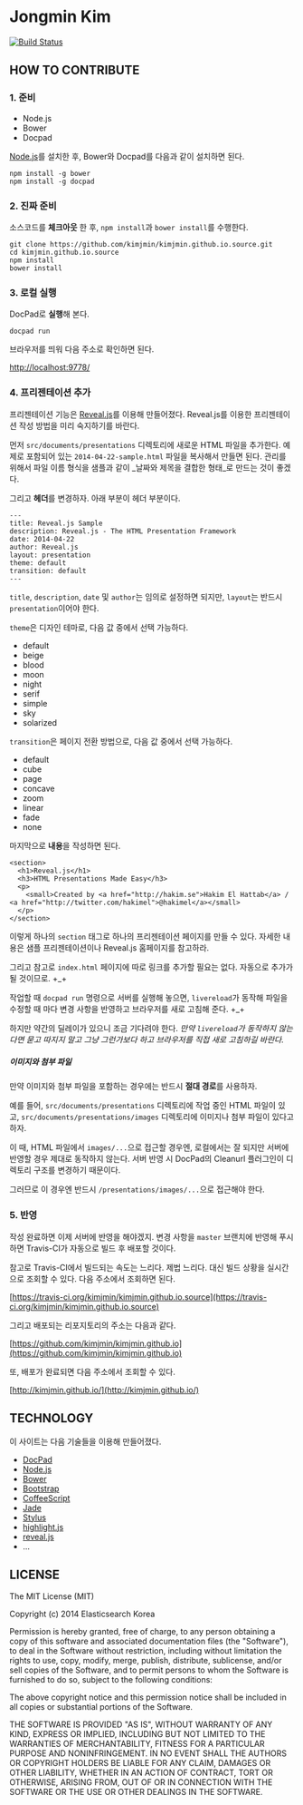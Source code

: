 Jongmin Kim
===================

[![Build Status](https://travis-ci.org/kimjmin/kimjmin.github.io.source.svg?branch=master)](https://travis-ci.org/kimjmin/kimjmin.github.io.source)


HOW TO CONTRIBUTE
-----------------

### 1. 준비 ###

- Node.js
- Bower
- Docpad

[Node.js](http://nodejs.org/)를 설치한 후,
Bower와 Docpad를 다음과 같이 설치하면 된다.

```
npm install -g bower
npm install -g docpad
```

### 2. 진짜 준비 ###

소스코드를 **체크아웃** 한 후,
`npm install`과 `bower install`를 수행한다.

```
git clone https://github.com/kimjmin/kimjmin.github.io.source.git
cd kimjmin.github.io.source
npm install
bower install
```

### 3. 로컬 실행 ###

DocPad로 **실행**해 본다.

```
docpad run
```

브라우저를 띄워 다음 주소로 확인하면 된다.

[http://localhost:9778/](http://localhost:9778/)

### 4. 프리젠테이션 추가 ###

프리젠테이션 기능은 [Reveal.js](http://lab.hakim.se/reveal-js/)를 이용해 만들어졌다.
Reveal.js를 이용한 프리젠테이션 작성 방법을 미리 숙지하기를 바란다.

먼저 `src/documents/presentations` 디렉토리에 새로운 HTML 파일을 추가한다.
예제로 포함되어 있는 `2014-04-22-sample.html` 파일을 복사해서 만들면 된다.
관리를 위해서 파일 이름 형식을 샘플과 같이 _날짜와 제목을 결합한 형태_로 만드는 것이 좋겠다.

그리고 **헤더**를 변경하자. 아래 부분이 헤더 부분이다.

```
---
title: Reveal.js Sample
description: Reveal.js - The HTML Presentation Framework
date: 2014-04-22
author: Reveal.js
layout: presentation
theme: default
transition: default
---
```

`title`, `description`, `date` 및 `author`는 임의로 설정하면 되지만,
`layout`는 반드시 `presentation`이어야 한다.

`theme`은 디자인 테마로, 다음 값 중에서 선택 가능하다.

- default
- beige
- blood
- moon
- night
- serif
- simple
- sky
- solarized

`transition`은 페이지 전환 방법으로, 다음 값 중에서 선택 가능하다.

- default
- cube
- page
- concave
- zoom
- linear
- fade
- none

마지막으로 **내용**을 작성하면 된다.

```
<section>
  <h1>Reveal.js</h1>
  <h3>HTML Presentations Made Easy</h3>
  <p>
    <small>Created by <a href="http://hakim.se">Hakim El Hattab</a> / <a href="http://twitter.com/hakimel">@hakimel</a></small>
  </p>
</section>
```

이렇게 하나의 `section` 태그로 하나의 프리젠테이션 페이지를 만들 수 있다.
자세한 내용은 샘플 프리젠테이션이나 Reveal.js 홈페이지를 참고하라.

그리고 참고로 `index.html` 페이지에 따로 링크를 추가할 필요는 없다.
자동으로 추가가 될 것이므로. +\_+

작업할 때 `docpad run` 명령으로 서버를 실행해 놓으면,
`livereload`가 동작해 파일을 수정할 때 마다 변경 사항을 반영하고 브라우저를 새로 고침해 준다. +\_+

하지만 약간의 딜레이가 있으니 조금 기다려야 한다.
_만약 `livereload`가 동작하지 않는다면 묻고 따지지 말고 그냥 그런가보다 하고 브라우저를 직접 새로 고침하길 바란다._

##### 이미지와 첨부 파일 #####

만약 이미지와 첨부 파일을 포함하는 경우에는 반드시 **절대 경로**를 사용하자.

예를 들어, `src/documents/presentations` 디렉토리에 작업 중인 HTML 파일이 있고,
`src/documents/presentations/images` 디렉토리에 이미지나 첨부 파일이 있다고 하자.

이 때, HTML 파일에서 `images/...`으로 접근할 경우엔,
로컬에서는 잘 되지만 서버에 반영할 경우 제대로 동작하지 않는다.
서버 반영 시 DocPad의 Cleanurl 플러그인이 디렉토리 구조를 변경하기 때문이다.

그러므로 이 경우엔 반드시 `/presentations/images/...`으로 접근해야 한다.

### 5. 반영 ###

작성 완료하면 이제 서버에 반영을 해야겠지.
변경 사항을 `master` 브랜치에 반영해 푸시하면 Travis-CI가 자동으로 빌드 후 배포할 것이다.

참고로 Travis-CI에서 빌드되는 속도는 느리다. 제법 느리다.
대신 빌드 상황을 실시간으로 조회할 수 있다.
다음 주소에서 조회하면 된다.

[https://travis-ci.org/kimjmin/kimjmin.github.io.source](https://travis-ci.org/kimjmin/kimjmin.github.io.source)

그리고 배포되는 리포지토리의 주소는 다음과 같다.

[https://github.com/kimjmin/kimjmin.github.io](https://github.com/kimjmin/kimjmin.github.io)

또, 배포가 완료되면 다음 주소에서 조회할 수 있다.

[http://kimjmin.github.io/](http://kimjmin.github.io/)


TECHNOLOGY
----------

이 사이트는 다음 기술들을 이용해 만들어졌다.

- [DocPad](http://docpad.org/)
- [Node.js](http://nodejs.org/)
- [Bower](http://bower.io/)
- [Bootstrap](http://getbootstrap.com/)
- [CoffeeScript](http://coffeescript.org/)
- [Jade](http://jade-lang.com/)
- [Stylus](http://learnboost.github.io/stylus/)
- [highlight.js](http://highlightjs.org/)
- [reveal.js](http://lab.hakim.se/reveal-js/)
- ...


LICENSE
-------

The MIT License (MIT)

Copyright (c) 2014 Elasticsearch Korea

Permission is hereby granted, free of charge, to any person obtaining a copy of
this software and associated documentation files (the "Software"), to deal in
the Software without restriction, including without limitation the rights to
use, copy, modify, merge, publish, distribute, sublicense, and/or sell copies of
the Software, and to permit persons to whom the Software is furnished to do so,
subject to the following conditions:

The above copyright notice and this permission notice shall be included in all
copies or substantial portions of the Software.

THE SOFTWARE IS PROVIDED "AS IS", WITHOUT WARRANTY OF ANY KIND, EXPRESS OR
IMPLIED, INCLUDING BUT NOT LIMITED TO THE WARRANTIES OF MERCHANTABILITY, FITNESS
FOR A PARTICULAR PURPOSE AND NONINFRINGEMENT. IN NO EVENT SHALL THE AUTHORS OR
COPYRIGHT HOLDERS BE LIABLE FOR ANY CLAIM, DAMAGES OR OTHER LIABILITY, WHETHER
IN AN ACTION OF CONTRACT, TORT OR OTHERWISE, ARISING FROM, OUT OF OR IN
CONNECTION WITH THE SOFTWARE OR THE USE OR OTHER DEALINGS IN THE SOFTWARE.

